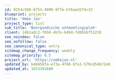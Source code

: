 ```yaml
---
id: 0254c508-8753-4999-977e-b76aed274c33
blueprint: projects
title: 'Omke Jan'
project_type: list
sub_title: 'Boergondische ontmoetingsplek'
client: 24b1adc2-f658-4b7e-b49d-fd05bbf51210
seo_noindex: false
seo_nofollow: false
seo_canonical_type: entry
sitemap_change_frequency: weekly
sitemap_priority: 0.5
project_url: 'https://omkejan.nl'
updated_by: b40458fa-e73a-4f88-bfa1-570cd54b72e0
updated_at: 1653391689
---
```


